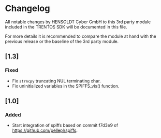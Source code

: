 # Changelog

All notable changes by HENSOLDT Cyber GmbH to this 3rd party module included in
the TRENTOS SDK will be documented in this file.

For more details it is recommended to compare the module at hand with the
previous release or the baseline of the 3rd party module.

## [1.3]

### Fixed

- Fix `strncpy` truncating NUL terminating char.
- Fix uninitialized variables in the SPIFFS_vis() function.

## [1.0]

### Added

- Start integration of spiffs based on commit f7d3e9 of
  <https://github.com/pellepl/spiffs>.

